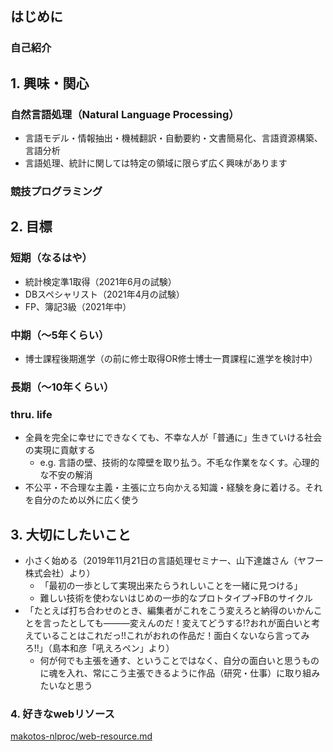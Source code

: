 ## はじめに
### 自己紹介

## 1. 興味・関心
### 自然言語処理（Natural Language Processing）
- 言語モデル・情報抽出・機械翻訳・自動要約・文書簡易化、言語資源構築、言語分析
- 言語処理、統計に関しては特定の領域に限らず広く興味があります
### 競技プログラミング

## 2. 目標
### 短期（なるはや）
- 統計検定準1取得（2021年6月の試験）
- DBスペシャリスト（2021年4月の試験）
- FP、簿記3級（2021年中）

### 中期（～5年くらい）
- 博士課程後期進学（の前に修士取得OR修士博士一貫課程に進学を検討中）
### 長期（～10年くらい）

### thru. life
- 全員を完全に幸せにできなくても、不幸な人が「普通に」生きていける社会の実現に貢献する
  - e.g. 言語の壁、技術的な障壁を取り払う。不毛な作業をなくす。心理的な不安の解消
- 不公平・不合理な主義・主張に立ち向かえる知識・経験を身に着ける。それを自分のため以外に広く使う

## 3. 大切にしたいこと
- 小さく始める（2019年11月21日の言語処理セミナー、山下達雄さん（ヤフー株式会社）より）
  - 「最初の一歩として実現出来たらうれしいことを一緒に見つける」
  - 難しい技術を使わないはじめの一歩的なプロトタイプ→FBのサイクル
- 「たとえば打ち合わせのとき、編集者がこれをこう変えろと納得のいかんことを言ったとしても―――変えんのだ！変えてどうする!?おれが面白いと考えていることはこれだっ!!これがおれの作品だ！面白くないなら言ってみろ!!」（島本和彦「吼えろペン」より）
  - 何が何でも主張を通す、ということではなく、自分の面白いと思うものに魂を入れ、常にこう主張できるように作品（研究・仕事）に取り組みたいなと思う

### 4. 好きなwebリソース
[makotos-nlproc/web-resource.md](https://gist.github.com/makotos-nlproc/6ddd30ed75ff322b7a72fa48b20d4af6)
